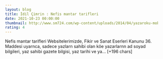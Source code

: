 ```yaml
--- 
layout: blog
title: İdil Çimrin : Nefis mantar tarifleri
date: 2021-10-23 00:00:00
thumbnail: http://www.sm724.com/wp-content/uploads/2014/04/yazaroku-mobil21.jpg
rating: 4
---
```

Nefis mantar tarifleri
Websitelerimizde, Fikir ve Sanat Eserleri Kanunu 36. Maddesi uyarnca, sadece yazlarn sahibi olan köe yazarlarnn ad soyad bilgileri, yaz sahibi gazete bilgisi, yaz tarihi ve ya… [+196 chars]